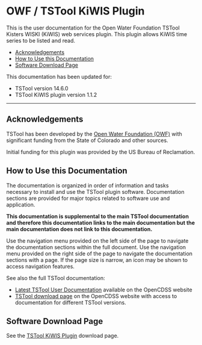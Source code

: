 # OWF / TSTool KiWIS Plugin #

This is the user documentation for the Open Water Foundation TSTool Kisters WISKI (KiWIS) web services plugin.
This plugin allows KiWIS time series to be listed and read.

*   [Acknowledgements](#acknowledgements)
*   [How to Use this Documentation](#how-to-use-this-documentation)
*   [Software Download Page](#software-download-page)

This documentation has been updated for:

*   TSTool version 14.6.0
*   TSTool KiWIS plugin version 1.1.2

----------------

## Acknowledgements

TSTool has been developed by the [Open Water Foundation (OWF)](https://openwaterfoundation.org) with significant
funding from the State of Colorado and other sources.

Initial funding for this plugin was provided by the US Bureau of Reclamation.

## How to Use this Documentation ##

The documentation is organized in order of information and tasks necessary to install and use the TSTool plugin software.
Documentation sections are provided for major topics related to software use and application.

**This documentation is supplemental to the main TSTool documentation and therefore this documentation links
to the main documentation but the main documentation does not link to this documentation.**

Use the navigation menu provided on the left side of the page to navigate the documentation sections within the full document.
Use the navigation menu provided on the right side of the page to navigate the documentation sections with a page.
If the page size is narrow, an icon may be shown to access navigation features.

See also the full TSTool documentation:

*   [Latest TSTool User Documentation](https://opencdss.state.co.us/tstool/latest/doc-user/) available on the OpenCDSS website
*   [TSTool download page](https://opencdss.state.co.us/tstool/) on the OpenCDSS website
    with access to documentation for different TSTool versions.

## Software Download Page ##

See the [TSTool KiWIS Plugin](https://software.openwaterfoundation.org/tstool-kiwis-plugin/) download page.
